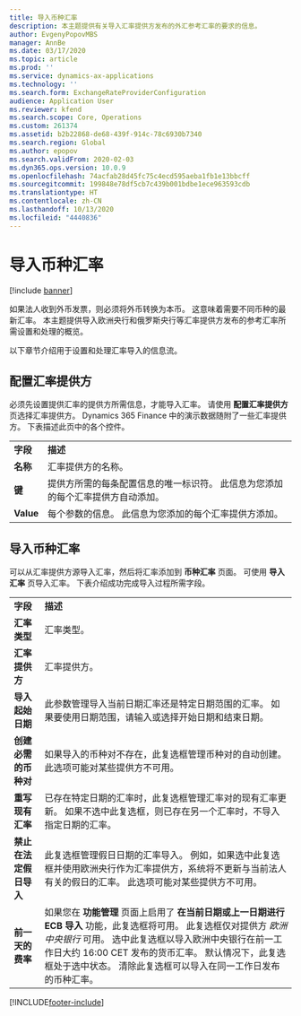 ```yaml
---
title: 导入币种汇率
description: 本主题提供有关导入汇率提供方发布的外汇参考汇率的要求的信息。
author: EvgenyPopovMBS
manager: AnnBe
ms.date: 03/17/2020
ms.topic: article
ms.prod: ''
ms.service: dynamics-ax-applications
ms.technology: ''
ms.search.form: ExchangeRateProviderConfiguration
audience: Application User
ms.reviewer: kfend
ms.search.scope: Core, Operations
ms.custom: 261374
ms.assetid: b2b22868-de68-439f-914c-78c6930b7340
ms.search.region: Global
ms.author: epopov
ms.search.validFrom: 2020-02-03
ms.dyn365.ops.version: 10.0.9
ms.openlocfilehash: 74acfab28d45fc75c4ecd595aeba1fb1e13bbcff
ms.sourcegitcommit: 199848e78df5cb7c439b001bdbe1ece963593cdb
ms.translationtype: HT
ms.contentlocale: zh-CN
ms.lasthandoff: 10/13/2020
ms.locfileid: "4440836"
---
```

# <a name="import-currency-exchange-rates"></a>导入币种汇率

[!include [banner](../includes/banner.md)]

如果法人收到外币发票，则必须将外币转换为本币。 这意味着需要不同币种的最新汇率。 本主题提供导入欧洲央行和俄罗斯央行等汇率提供方发布的参考汇率所需设置和处理的概览。

以下章节介绍用于设置和处理汇率导入的信息流。

## <a name="configure-an-exchange-rate-provider"></a>配置汇率提供方
必须先设置提供汇率的提供方所需信息，才能导入汇率。 请使用 **配置汇率提供方** 页选择汇率提供方。 Dynamics 365 Finance 中的演示数据随附了一些汇率提供方。 下表描述此页中的各个控件。

|           |                                                                                                                                                                                                                             |
|-----------|-----------------------------------------------------------------------------------------------------------------------------------------------------------------------------------------------------------------------------|
| **字段** | **描述**                                                                                                                                                                                                             |
| **名称**  | 汇率提供方的名称。                                                                                                                                                                                     |
| **键**   | 提供方所需的每条配置信息的唯一标识符。 此信息为您添加的每个汇率提供方自动添加。 |
| **Value** | 每个参数的信息。 此信息为您添加的每个汇率提供方添加。                                                                                         |

## <a name="import-currency-exchange-rates"></a>导入币种汇率
可以从汇率提供方源导入汇率，然后将汇率添加到 **币种汇率** 页面。 可使用 **导入汇率** 页导入汇率。 下表介绍成功完成导入过程所需字段。

|                                        |                                                                                                                                                                                                                                                                                                                                                                             |
|----------------------------------------|-----------------------------------------------------------------------------------------------------------------------------------------------------------------------------------------------------------------------------------------------------------------------------------------------------------------------------------------------------------------------------|
| **字段**                              | **描述**                                                                                                                                                                                                                                                                                                                                                             |
| **汇率类型**                 | 汇率类型。                                                                                                                                                                                                                                                                                                                                                      |
| **汇率提供方**             | 汇率提供方。                                                                                                                                                                                                                                                                                                                                                  |
| **导入起始日期**                       | 此参数管理导入当前日期汇率还是特定日期范围的汇率。 如果要使用日期范围，请输入或选择开始日期和结束日期。                                                                                                                                                                                                                |
| **创建必需的币种对**    | 如果导入的币种对不存在，此复选框管理币种对的自动创建。 此选项可能对某些提供方不可用。                                                                                                                                                                                               |
| **重写现有汇率**   | 已存在特定日期的汇率时，此复选框管理汇率对的现有汇率更新。 如果不选中此复选框，则已存在另一个汇率时，不导入指定日期的汇率。                                                                                       |
| **禁止在法定假日导入** | 此复选框管理假日日期的汇率导入。 例如，如果选中此复选框并使用欧洲央行作为汇率提供方，系统将不更新与当前法人有关的假日的汇率。 此选项可能对某些提供方不可用。 |
| **前一天的费率** | 如果您在 **功能管理** 页面上启用了 **在当前日期或上一日期进行 ECB 导入** 功能，此复选框将可用。 此复选框仅对提供方 *欧洲中央银行* 可用。 选中此复选框以导入欧洲中央银行在前一工作日大约 16:00 CET 发布的货币汇率。 默认情况下，此复选框处于选中状态。 清除此复选框可以导入在同一工作日发布的币种汇率。  |


[!INCLUDE[footer-include](../../includes/footer-banner.md)]